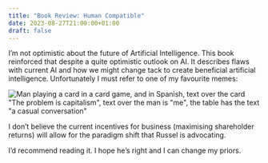 ```yaml
---
title: "Book Review: Human Compatible"
date: 2023-08-27T21:00:00+01:00
draft: false
---
```


I’m not optimistic about the future of Artificial Intelligence. This book reinforced that despite a quite optimistic outlook on AI. It describes flaws with current AI and how we might change tack to create beneficial artificial intelligence. Unfortunately I must refer to one of my favourite memes:

![Man playing a card in a card game, and in Spanish, text over the card "The problem is capitalism", text over the man is "me", the table has the text "a casual conversation"](/content/images/2023/08/capital.jpg)

I don’t believe the current incentives for business (maximising shareholder returns) will allow for the paradigm shift that Russel is advocating.

I’d recommend reading it. I hope he’s right and I can change my priors.